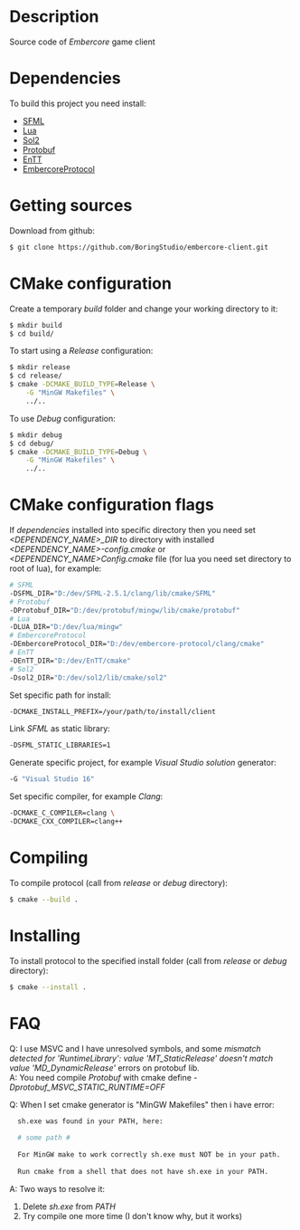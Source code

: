 # Description
Source code of *Embercore* game client

# Dependencies
To build this project you need install:
- [SFML](https://github.com/SFML/SFML)
- [Lua](https://www.lua.org/)
- [Sol2](https://github.com/ThePhD/sol2)
- [Protobuf](https://github.com/protocolbuffers/protobuf)
- [EnTT](https://github.com/skypjack/entt)
- [EmbercoreProtocol](https://github.com/BoringStudio/embercore-protocol)

# Getting sources
Download from github:
```bash
$ git clone https://github.com/BoringStudio/embercore-client.git
```

# CMake configuration
Create a temporary *build* folder and change your working directory to it:
```bash
$ mkdir build
$ cd build/
```

To start using a *Release* configuration:
```bash
$ mkdir release
$ cd release/
$ cmake -DCMAKE_BUILD_TYPE=Release \
    -G "MinGW Makefiles" \
    ../..
```

To use *Debug* configuration:
```bash
$ mkdir debug
$ cd debug/
$ cmake -DCMAKE_BUILD_TYPE=Debug \
    -G "MinGW Makefiles" \
    ../..
```

# CMake configuration flags
If *dependencies* installed into specific directory then you need set *<DEPENDENCY_NAME>_DIR* to directory with installed *<DEPENDENCY_NAME>-config.cmake* or *<DEPENDENCY_NAME>Config.cmake* file (for lua you need set directory to root of lua), for example:
```bash
# SFML
-DSFML_DIR="D:/dev/SFML-2.5.1/clang/lib/cmake/SFML"
# Protobuf
-DProtobuf_DIR="D:/dev/protobuf/mingw/lib/cmake/protobuf"
# Lua
-DLUA_DIR="D:/dev/lua/mingw"
# EmbercoreProtocol
-DEmbercoreProtocol_DIR="D:/dev/embercore-protocol/clang/cmake"
# EnTT
-DEnTT_DIR="D:/dev/EnTT/cmake"
# Sol2
-Dsol2_DIR="D:/dev/sol2/lib/cmake/sol2"
```

Set specific path for install:
```bash
-DCMAKE_INSTALL_PREFIX=/your/path/to/install/client
```

Link *SFML* as static library:
```bash
-DSFML_STATIC_LIBRARIES=1
```

Generate specific project, for example *Visual Studio solution* generator:
```bash
-G "Visual Studio 16"
```

Set specific compiler, for example *Clang*:
```bash
-DCMAKE_C_COMPILER=clang \
-DCMAKE_CXX_COMPILER=clang++
```

# Compiling
To compile protocol (call from *release* or *debug* directory):
```bash
$ cmake --build .
```

# Installing
To install protocol to the specified install folder (call from *release* or *debug* directory):
```bash
$ cmake --install .
```

# FAQ
Q: I use MSVC and I have unresolved symbols, and some *mismatch detected for 'RuntimeLibrary': value 'MT_StaticRelease' doesn't match value 'MD_DynamicRelease'* errors on protobuf lib.<br/>
A: You need compile *Protobuf* with cmake define *-Dprotobuf_MSVC_STATIC_RUNTIME=OFF*

Q: When I set cmake generator is "MinGW Makefiles" then i have error:
```bash
  sh.exe was found in your PATH, here:                                
                                                                      
  # some path #                                           
                                                                      
  For MinGW make to work correctly sh.exe must NOT be in your path.   
                                                                      
  Run cmake from a shell that does not have sh.exe in your PATH.
```
A: Two ways to resolve it:<br/>
1. Delete *sh.exe* from *PATH*
2. Try compile one more time (I don't know why, but it works)